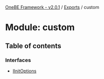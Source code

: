 [OneBE Framework - v2.0.1](../README.md) / [Exports](../modules.md) / custom

# Module: custom

## Table of contents

### Interfaces

- [IInitOptions](../interfaces/custom.IInitOptions.md)
